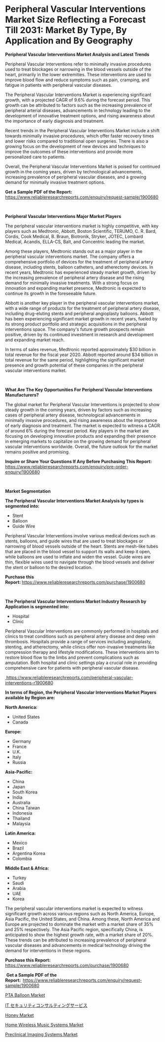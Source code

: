 <p><h1>Peripheral Vascular Interventions Market Size Reflecting a Forecast Till 2031: Market By Type, By Application and By Geography</h1></p><p><strong>Peripheral Vascular Interventions Market Analysis and Latest Trends</strong></p>
<p><p>Peripheral Vascular Interventions refer to minimally invasive procedures used to treat blockages or narrowing in the blood vessels outside of the heart, primarily in the lower extremities. These interventions are used to improve blood flow and reduce symptoms such as pain, cramping, and fatigue in patients with peripheral vascular diseases.</p><p>The Peripheral Vascular Interventions Market is experiencing significant growth, with a projected CAGR of 9.6% during the forecast period. This growth can be attributed to factors such as the increasing prevalence of peripheral arterial diseases, advancements in technology leading to the development of innovative treatment options, and rising awareness about the importance of early diagnosis and treatment.</p><p>Recent trends in the Peripheral Vascular Interventions Market include a shift towards minimally invasive procedures, which offer faster recovery times and lower risks compared to traditional open surgeries. There is also a growing focus on the development of new devices and techniques to improve the outcomes of these interventions and provide more personalized care to patients.</p><p>Overall, the Peripheral Vascular Interventions Market is poised for continued growth in the coming years, driven by technological advancements, increasing prevalence of peripheral vascular diseases, and a growing demand for minimally invasive treatment options.</p></p>
<p><strong>Get a Sample PDF of the Report:&nbsp;</strong> <a href="https://www.reliableresearchreports.com/enquiry/request-sample/1900680">https://www.reliableresearchreports.com/enquiry/request-sample/1900680</a></p>
<p>&nbsp;</p>
<p><strong>Peripheral Vascular Interventions Major Market Players</strong></p>
<p><p>The peripheral vascular interventions market is highly competitive, with key players such as Medtronic, Abbott, Boston Scientific, TERUMO, C. R. Bard, Cordis, Cook Medical, B. Braun, Biotronik, Stryker, JOTEC, Lombard Medical, Acandis, ELLA-CS, Balt, and Concentric leading the market.</p><p>Among these players, Medtronic stands out as a major player in the peripheral vascular interventions market. The company offers a comprehensive portfolio of devices for the treatment of peripheral artery disease, including stents, balloon catheters, and atherectomy devices. In recent years, Medtronic has experienced steady market growth, driven by the increasing prevalence of peripheral artery disease and the rising demand for minimally invasive treatments. With a strong focus on innovation and expanding market presence, Medtronic is expected to continue its growth in the foreseeable future.</p><p>Abbott is another key player in the peripheral vascular interventions market, with a wide range of products for the treatment of peripheral artery disease, including drug-eluting stents and peripheral angioplasty balloons. Abbott has been experiencing significant market growth in recent years, fueled by its strong product portfolio and strategic acquisitions in the peripheral interventions space. The company's future growth prospects remain positive, driven by its continued investment in research and development and expanding market reach.</p><p>In terms of sales revenue, Medtronic reported approximately $30 billion in total revenue for the fiscal year 2020. Abbott reported around $34 billion in total revenue for the same period, highlighting the significant market presence and growth potential of these companies in the peripheral vascular interventions market.</p></p>
<p>&nbsp;</p>
<p><strong>What Are The Key Opportunities For Peripheral Vascular Interventions Manufacturers?</strong></p>
<p><p>The global market for Peripheral Vascular Interventions is projected to show steady growth in the coming years, driven by factors such as increasing cases of peripheral artery disease, technological advancements in minimally invasive procedures, and rising awareness about the importance of early diagnosis and treatment. The market is expected to witness a CAGR of around 6% during the forecast period. Key players in the market are focusing on developing innovative products and expanding their presence in emerging markets to capitalize on the growing demand for peripheral vascular interventions worldwide. Overall, the future outlook for the market remains positive and promising.</p></p>
<p><strong>Inquire or Share Your Questions If Any Before Purchasing This Report:</strong> <a href="https://www.reliableresearchreports.com/enquiry/pre-order-enquiry/1900680">https://www.reliableresearchreports.com/enquiry/pre-order-enquiry/1900680</a></p>
<p>&nbsp;</p>
<p><strong>Market Segmentation</strong></p>
<p><strong>The Peripheral Vascular Interventions Market Analysis by types is segmented into:</strong></p>
<p><ul><li>Stent</li><li>Balloon</li><li>Guide Wire</li></ul></p>
<p><p>Peripheral Vascular Interventions involve various medical devices such as stents, balloons, and guide wires that are used to treat blockages or narrowing of blood vessels outside of the heart. Stents are mesh-like tubes that are placed in the blood vessel to support its walls and keep it open, while balloons are used to inflate and widen the vessel. Guide wires are thin, flexible wires used to navigate through the blood vessels and deliver the stent or balloon to the desired location.</p></p>
<p><strong>Purchase this Report:&nbsp;</strong><a href="https://www.reliableresearchreports.com/purchase/1900680">https://www.reliableresearchreports.com/purchase/1900680</a></p>
<p>&nbsp;</p>
<p><strong>The Peripheral Vascular Interventions Market Industry Research by Application is segmented into:</strong></p>
<p><ul><li>Hospital</li><li>Clinic</li></ul></p>
<p><p>Peripheral Vascular Interventions are commonly performed in hospitals and clinics to treat conditions such as peripheral artery disease and deep vein thrombosis. Hospitals provide a range of services including angioplasty, stenting, and atherectomy, while clinics offer non-invasive treatments like compression therapy and lifestyle modifications. These interventions aim to restore blood flow to the limbs and prevent complications such as amputation. Both hospital and clinic settings play a crucial role in providing comprehensive care for patients with peripheral vascular disease.</p></p>
<p><a href="https://www.reliableresearchreports.com/peripheral-vascular-interventions-r1900680">&nbsp;https://www.reliableresearchreports.com/peripheral-vascular-interventions-r1900680</a></p>
<p><strong>In terms of Region, the Peripheral Vascular Interventions Market Players available by Region are:</strong></p>
<p>
    <p> <strong> North America: </strong>
        <ul>
            <li>United States</li>
            <li>Canada</li>
        </ul>
        </p> 
    <p> <strong> Europe: </strong>
        <ul>
            <li>Germany</li>
            <li>France</li>
            <li>U.K.</li>
            <li>Italy</li>
            <li>Russia</li>
        </ul>
        </p> 
    <p> <strong> Asia-Pacific: </strong>
        <ul>
            <li>China</li>
            <li>Japan</li>
            <li>South Korea</li>
            <li>India</li>
            <li>Australia</li>
            <li>China Taiwan</li>
            <li>Indonesia</li>
            <li>Thailand</li>
            <li>Malaysia</li>
        </ul>
        </p> 
    <p> <strong> Latin America: </strong>
        <ul>
            <li>Mexico</li>
            <li>Brazil</li>
            <li>Argentina Korea</li>
            <li>Colombia</li>
        </ul>
        </p> 
    <p> <strong> Middle East & Africa: </strong>
        <ul>
            <li>Turkey</li>
            <li>Saudi</li>
            <li>Arabia</li>
            <li>UAE</li>
            <li>Korea</li>
        </ul>
    </p>
    </p>
<p><p>The peripheral vascular interventions market is expected to witness significant growth across various regions such as North America, Europe, Asia Pacific, the United States, and China. Among these, North America and Europe are projected to dominate the market with a market share of 35% and 25% respectively. The Asia Pacific region, specifically China, is anticipated to show the highest growth rate, with a market share of 20%. These trends can be attributed to increasing prevalence of peripheral vascular diseases and advancements in medical technology driving the demand for interventions in these regions.</p></p>
<p><strong>Purchase this Report: </strong><a href="https://www.reliableresearchreports.com/purchase/1900680">https://www.reliableresearchreports.com/purchase/1900680</a></p>
<p>&nbsp;<strong>Get a Sample PDF of the Report:&nbsp;&nbsp;</strong><a href="https://www.reliableresearchreports.com/enquiry/request-sample/1900680">https://www.reliableresearchreports.com/enquiry/request-sample/1900680</a></p>
<p><strong></strong></p>
<p><p><a href="https://github.com/IzaiahBartell/Market-Research-Report-List-1/blob/main/pta-balloon-market.md">PTA Balloon Market</a></p><p><a href="https://github.com/dadanedu33/Market-Research-Report-List-1/blob/main/235530551212.md">IT セキュリティコンサルティングサービス</a></p><p><a href="https://www.linkedin.com/pulse/analyzing-honey-market-global-industry-perspective-forecast-2024-sarif?trackingId=KbhibH0EQoW1zpltF7KXUg%3D%3D">Honey Market</a></p><p><a href="https://www.linkedin.com/pulse/home-wireless-music-systems-market-size-reveals-best-marketing-wxc4f?trackingId=P9LufRDt84Liw72cfAyNFA%3D%3D">Home Wireless Music Systems Market</a></p><p><a href="https://github.com/biheemgalvinlouises6hokrh3h/Market-Research-Report-List-2/blob/main/preclinical-imaging-systems-market.md">Preclinical Imaging Systems Market</a></p></p>